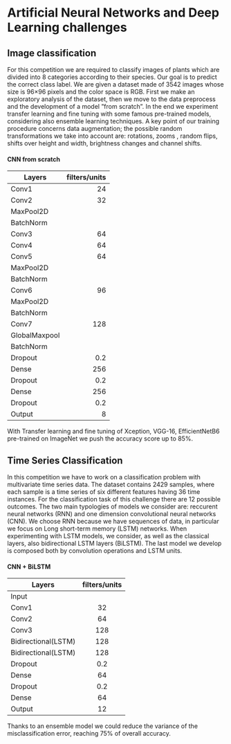 # Artificial Neural Networks and Deep Learning challenges

## Image classification

For this competition we are required to classify images of plants which are divided into 8 categories
according to their species. Our goal is to predict the correct class label. We are given a dataset
made of 3542 images whose size is 96×96 pixels and the color space is RGB.
First we make an exploratory analysis of the dataset, then we move to the data preprocess and
the development of a model ”from scratch”. In the end we experiment transfer learning and fine
tuning with some famous pre-trained models, considering also ensemble learning techniques.
A key point of our training procedure concerns data augmentation; the possible random transformations we take into account are: rotations, zooms , random flips, shifts over height and width, brightness
changes and channel shifts.

#### CNN from scratch

| Layers  | filters/units |
|---------|--------------:|
| Conv1   |            24 |
| Conv2   |            32 |
|MaxPool2D|               |
|BatchNorm|               |
| Conv3   |            64 |
| Conv4   |            64 |
| Conv5   |            64 |
|MaxPool2D|               |
|BatchNorm|               |
| Conv6   |            96 |
|MaxPool2D|               |
|BatchNorm|               |
| Conv7   |           128 |
|GlobalMaxpool            |
|BatchNorm|               |
| Dropout |           0.2 |
| Dense   |           256 |
| Dropout |           0.2 |
| Dense   |           256 |
| Dropout |           0.2 |
| Output  |             8 |

With Transfer learning and fine tuning of Xception, VGG-16, EfficientNetB6 pre-trained on ImageNet we push the accuracy score up to 85%.




##  Time Series Classification

In this competition we have to work on a classification problem with multivariate time series data.
The dataset contains 2429 samples, where each sample is a time series of six different features having 36 time instances. For the classification task of this challenge there are 12 possible outcomes.
The two main typologies of models we consider are: reccurent neural networks (RNN) and one
dimension convolutional neural networks (CNN). We choose RNN because we have sequences of
data, in particular we focus on Long short-term memory (LSTM) networks.
When experimenting with LSTM models, we consider, as well as the
classical layers, also bidirectional LSTM layers (BiLSTM).
The last model we develop is composed both by convolution operations and LSTM
units.


#### CNN + BiLSTM

| Layers              | filters/units          |
|---------------------|:----------------------:|
| Input               |                        |
| Conv1               |           32           |
| Conv2               |           64           |
| Conv3               |           128          |
| Bidirectional(LSTM) |           128          |
| Bidirectional(LSTM) |           128          |
| Dropout             |           0.2          |
| Dense               |           64           |
| Dropout             |           0.2          |
| Dense               |           64           |
| Output              |           12           |

Thanks to an ensemble model we could reduce the variance of the misclassification error, reaching 75% of overall accuracy.
